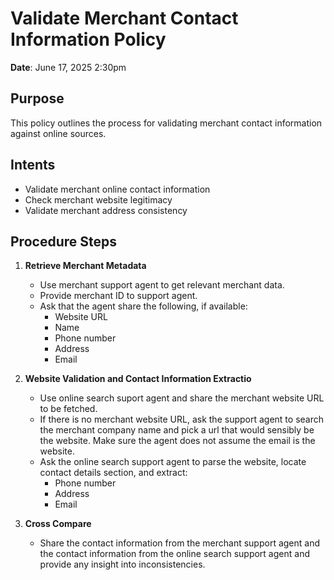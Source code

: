 # Validate Merchant Contact Information Policy
**Date**: June 17, 2025 2:30pm

## Purpose
This policy outlines the process for validating merchant contact information against online sources.

## Intents
- Validate merchant online contact information
- Check merchant website legitimacy
- Validate merchant address consistency

## Procedure Steps
1. **Retrieve Merchant Metadata**
   - Use merchant support agent to get relevant merchant data.
   - Provide merchant ID to support agent.
   - Ask that the agent share the following, if available:
     - Website URL
     - Name
     - Phone number
     - Address
     - Email

2. **Website Validation and Contact Information Extractio**
   - Use online search suport agent and share the merchant website URL to be fetched.
   - If there is no merchant website URL, ask the support agent to search the merchant company name and pick a url that would sensibly be the website. Make sure the agent does not assume the email is the website.
   - Ask the online search support agent to parse the website, locate contact details section, and extract:
     - Phone number
     - Address
     - Email

3. **Cross Compare**
   - Share the contact information from the merchant support agent and the contact information from the online search support agent and provide any insight into inconsistencies.